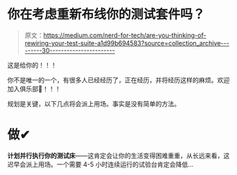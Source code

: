 # 你在考虑重新布线你的测试套件吗？

> 原文：<https://medium.com/nerd-for-tech/are-you-thinking-of-rewiring-your-test-suite-a1d99b694583?source=collection_archive---------30----------------------->

这是给你的！！！

你不是唯一的一个，有很多人已经经历了，正在经历，并将经历这样的麻烦。欢迎加入俱乐部🍺！！！

规划是关键，以下几点将会派上用场。事实是没有简单的方法。

# **做✔**

**计划并行执行你的测试床**——这肯定会让你的生活变得困难重重，从长远来看，这迟早会派上用场。一个需要 4-5 小时连续运行的试验台肯定会降低…